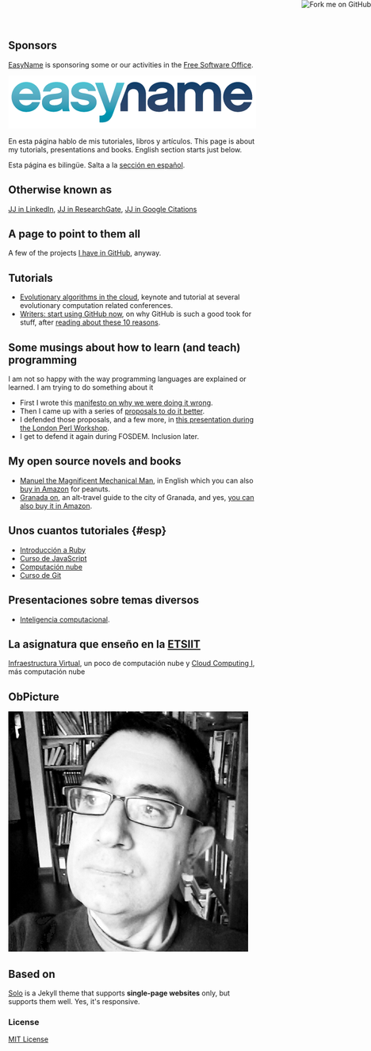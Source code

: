 
## Sponsors

[EasyName](https://www.easyname.com/es) is sponsoring some or our
activities in the [Free Software Office](https://github.com/oslugr).

<a href='https://www.easyname.com/es'><img
src='https://raw.githubusercontent.com/JJ/top-github-users-data/master/img/easyname_500px.png'
alt='logo sponsor'></a>

En esta página hablo de mis tutoriales, libros y artículos.
This page is about my tutorials, presentations and books. English
section starts just below.

Esta página es bilingüe. Salta a la [sección en español](#esp).

## Otherwise known as

[JJ in LinkedIn](https://es.linkedin.com/in/juan-j-merelo-0815),
[JJ in ResearchGate](https://www.researchgate.net/profile/Juan_Merelo_Guervos),
[JJ in Google Citations](https://scholar.google.com/citations?hl=es&user=gFxqc64AAAAJ&sortby=pubdate&view_op=list_works&gmla=AJsN-F4aLi8A_X-cWhzBV8HogSonX_pu-wVQjUQVR78Ki94PBggSH0j8WE1vcDm0ctxxeR980SO6aWN2eWOoa3Os8EvRn6tpyD6mdfEiY4HRwKgcVHxl0LQ)

## A page to point to them all

A few of the projects [I have in GitHub](http://github.com/JJ),
anyway.

## Tutorials

* [Evolutionary algorithms in the cloud](http://jj.github.io/cloudy-ga/#/),
  keynote and tutorial at several evolutionary computation related
  conferences. 
* [Writers: start using GitHub now](https://medium.com/@jjmerelo/writers-start-using-github-now-9b05aaeae03d),
  on why GitHub is such a good took for stuff, after [reading about
  these 10 reasons](https://medium.com/@jjmerelo/top-ten-reasons-github-is-a-great-tool-for-creative-writers-d0e8b27de71d#.wmkf1gebd).
  
## Some musings about how to learn (and teach) programming

I am not so happy with the way programming languages are explained or learned. I am trying to do something about it

* First I wrote this [manifesto on why we were doing it wrong](https://medium.com/@jjmerelo/teaching-computer-languages-we-re-doing-it-wrong-9baf7548904a#.z5nd5hi67).
* Then I came up with a series of [proposals to do it better](https://medium.com/@jjmerelo/learning-to-program-good-edfdc939753e#.99th86dlq). 
* I defended those proposals, and a few more, in [this presentation during the London Perl Workshop](https://jj.github.io/lpw16/#/4/4). 
* I get to defend it again during FOSDEM. Inclusion later. 

## My open source novels and books

* [Manuel the Magnificent Mechanical Man](http://jj.github.io/hoborg),
  in English which you can also
  [buy in Amazon](http://amzn.to/1qIMTp5) for peanuts.
* [Granada on](http://granada.re), an alt-travel guide to the city of
  Granada, and yes,
  [you can also buy it in Amazon](http://amzn.to/23nQLNm). 

## Unos cuantos tutoriales {#esp}

* [Introducción a Ruby](http://jj.github.io/ruby-para-impacientes)
* [Curso de JavaScript](https://github.com/JJ/curso-js)
* [Computación nube](https://jj.github.io/cloud-computing)
* [Curso de Git](https://github.com/oslugr/curso-git)

## Presentaciones sobre temas diversos

* [Inteligencia computacional](http://jj.github.io/ci-carmona).

## La asignatura que enseño en la [ETSIIT](http://etsiit.ugr.es)

[Infraestructura Virtual](http://jj.github.io/IV/), un poco de
computación nube y [Cloud Computing I](http://jj.github.io/CC), más
computación nube

## ObPicture

![JJ Merelo](jj.png)

## Based on

[Solo](http://chibicode.github.io/solo) is a Jekyll theme that supports **single-page websites** only, but supports them well. Yes, it's responsive.

### License

[MIT License](http://chibicode.mit-license.org/)

<a href="https://github.com/JJ/jj.github.io"><img style="position: absolute; top: 0; right: 0; border: 0;" src="https://s3.amazonaws.com/github/ribbons/forkme_right_darkblue_121621.png" alt="Fork me on GitHub"></a>

